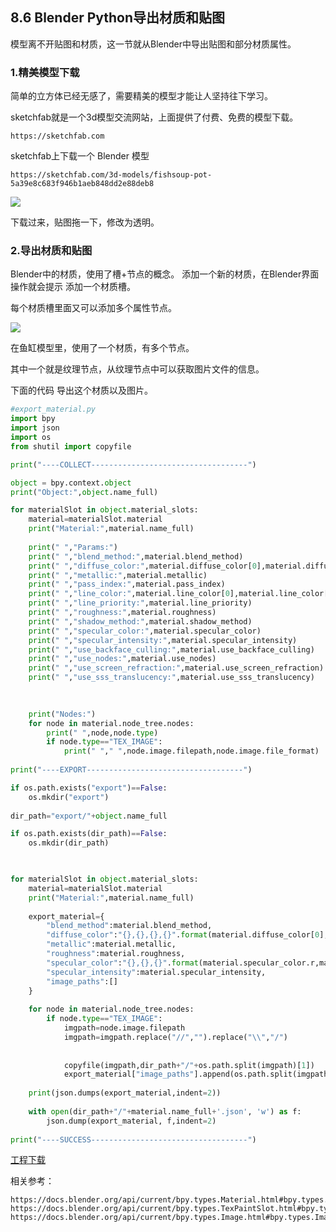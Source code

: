 ## 8.6 Blender Python导出材质和贴图

模型离不开贴图和材质，这一节就从Blender中导出贴图和部分材质属性。

### 1.精美模型下载

简单的立方体已经无感了，需要精美的模型才能让人坚持往下学习。

sketchfab就是一个3d模型交流网站，上面提供了付费、免费的模型下载。

    https://sketchfab.com


sketchfab上下载一个 Blender 模型

    https://sketchfab.com/3d-models/fishsoup-pot-5a39e8c683f946b1aeb848dd2e88deb8


![](../../imgs/6/blender_python_export_material_texture/download_beautiful_model_from_sketchfab.png)

下载过来，贴图拖一下，修改为透明。

### 2.导出材质和贴图

Blender中的材质，使用了槽+节点的概念。
添加一个新的材质，在Blender界面操作就会提示 添加一个材质槽。

每个材质槽里面又可以添加多个属性节点。

![](../../imgs/6/blender_python_export_material_texture/blender_export_material_nodes.png)

在鱼缸模型里，使用了一个材质，有多个节点。

其中一个就是纹理节点，从纹理节点中可以获取图片文件的信息。

下面的代码 导出这个材质以及图片。

```python
#export_material.py
import bpy
import json
import os
from shutil import copyfile

print("----COLLECT-----------------------------------")

object = bpy.context.object
print("Object:",object.name_full)

for materialSlot in object.material_slots:
    material=materialSlot.material
    print("Material:",material.name_full)
    
    print(" ","Params:")
    print(" ","blend_method:",material.blend_method)
    print(" ","diffuse_color:",material.diffuse_color[0],material.diffuse_color[1],material.diffuse_color[2],material.diffuse_color[3])
    print(" ","metallic:",material.metallic)
    print(" ","pass_index:",material.pass_index)
    print(" ","line_color:",material.line_color[0],material.line_color[1],material.line_color[2],material.line_color[3])
    print(" ","line_priority:",material.line_priority)
    print(" ","roughness:",material.roughness)
    print(" ","shadow_method:",material.shadow_method)
    print(" ","specular_color:",material.specular_color)
    print(" ","specular_intensity:",material.specular_intensity)
    print(" ","use_backface_culling:",material.use_backface_culling)
    print(" ","use_nodes:",material.use_nodes)
    print(" ","use_screen_refraction:",material.use_screen_refraction)
    print(" ","use_sss_translucency:",material.use_sss_translucency)
    
    

    print("Nodes:")
    for node in material.node_tree.nodes:
        print(" ",node,node.type)
        if node.type=="TEX_IMAGE":
            print(" "," ",node.image.filepath,node.image.file_format)
            
print("----EXPORT-----------------------------------")

if os.path.exists("export")==False:
    os.mkdir("export")
    
dir_path="export/"+object.name_full

if os.path.exists(dir_path)==False:
    os.mkdir(dir_path)
    


for materialSlot in object.material_slots:
    material=materialSlot.material
    print("Material:",material.name_full)
    
    export_material={
        "blend_method":material.blend_method,
        "diffuse_color":"{},{},{},{}".format(material.diffuse_color[0],material.diffuse_color[1],material.diffuse_color[2],material.diffuse_color[3]),
        "metallic":material.metallic,
        "roughness":material.roughness,
        "specular_color":"{},{},{}".format(material.specular_color.r,material.specular_color.g,material.specular_color.b),
        "specular_intensity":material.specular_intensity,
        "image_paths":[]
    }
    
    for node in material.node_tree.nodes:
        if node.type=="TEX_IMAGE":
            imgpath=node.image.filepath
            imgpath=imgpath.replace("//","").replace("\\","/")
            
            
            copyfile(imgpath,dir_path+"/"+os.path.split(imgpath)[1])
            export_material["image_paths"].append(os.path.split(imgpath)[1])
            
    print(json.dumps(export_material,indent=2))
    
    with open(dir_path+"/"+material.name_full+'.json', 'w') as f:
        json.dump(export_material, f,indent=2)
        
print("----SUCCESS-----------------------------------")

```


[工程下载](../../files/blender_export_material_mesh_texture/fishsoup-pot.zip)


相关参考：

    https://docs.blender.org/api/current/bpy.types.Material.html#bpy.types.Material.bl_rna_get_subclass
    https://docs.blender.org/api/current/bpy.types.TexPaintSlot.html#bpy.types.TexPaintSlot
    https://docs.blender.org/api/current/bpy.types.Image.html#bpy.types.Image